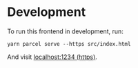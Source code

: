 # Development
To run this frontend in development, run:

```
yarn parcel serve --https src/index.html
```

And visit [localhost:1234 (https)](https://localhost:1234).
